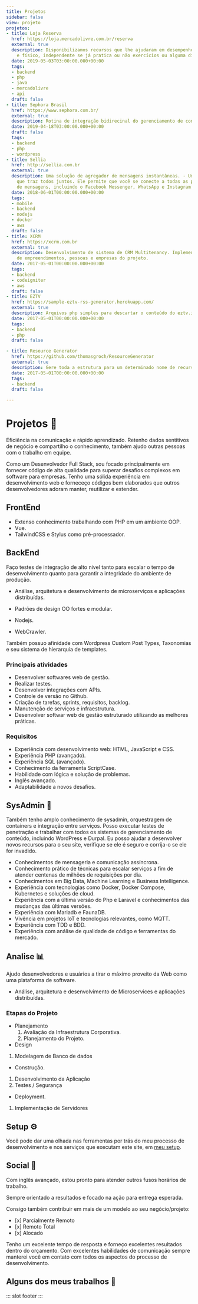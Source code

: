 ```yaml
---
title: Projetos
sidebar: false
view: projeto
projetos:
- title: Loja Reserva 
  href: https://loja.mercadolivre.com.br/reserva
  external: true
  description: Disponibilizamos recursos que lhe ajudaram em desempenho alimentar
    e físico, independente se já pratica ou não exercícios ou alguma dieta.
  date: 2019-05-03T03:00:00.000+00:00
  tags:
  - backend
  - php
  - java
  - mercadolivre
  - api
  draft: false
- title: Sephora Brasil
  href: https://www.sephora.com.br/
  external: true
  description: Rotina de integração bidirecinal do gerenciamento de conteúdo com produtos do e-commerce externo em ASP.net.
  date: 2019-04-18T03:00:00.000+00:00
  draft: false
  tags:
  - backend
  - php
  - wordpress
- title: Sellia
  href: http://sellia.com.br
  external: true
  description: Uma solução de agregador de mensagens instantâneas. - Um aplicativo
    que traz todos juntos. Ele permite que você se conecte a todas as plataformas
    de mensagens, incluindo o Facebook Messenger, WhatsApp e Instagram.
  date: 2018-06-01T00:00:00.000+00:00
  tags:
  - mobile
  - backend
  - nodejs
  - docker
  - aws
  draft: false
- title: XCRM
  href: https://xcrm.com.br
  external: true
  description: Desenvolvimento de sistema de CRM Multitenancy. Implementação de gerenciador
    de empreendimentos, pessoas e empresas do projeto.
  date: 2017-05-01T00:00:00.000+00:00
  tags:
  - backend
  - codeigniter
  - aws
  draft: false
- title: EZTV
  href: https://sample-eztv-rss-generator.herokuapp.com/
  external: true
  description: Arquivos php simples para descartar o conteúdo do eztv.it mostram as páginas e geram um feed RSS que pode ser lido pelos clientes utorrent e liberado gratuitamente sob o Creative Commons.
  date: 2017-05-01T00:00:00.000+00:00
  tags:
  - backend
  - php
  draft: false 

- title: Resource Generator
  href: https://github.com/thomasgroch/ResourceGenerator
  external: true
  description: Gere toda a estrutura para um determinado nome de recurso.
  date: 2017-05-01T00:00:00.000+00:00
  tags:
  - backend
  draft: false

---
```


# Projetos 📑

Eficiência na comunicação e rápido aprendizado. 
Retenho dados sentitivos de negócio e compartilho o conhecimento, também ajudo outras pessoas com o trabalho em equipe.

Como um Desenvolvedor Full Stack, sou focado principalmente em fornecer código de alta qualidade para superar desafios complexos em software para empresas. Tenho uma sólida experiência em desenvolvimento web e forneceço códigos bem elaborados que outros desenvolvedores adoram manter, reutilizar e estender.

## FrontEnd 

* Extenso conhecimento trabalhando com PHP em um ambiente OOP.
* Vue.
* TailwindCSS e Stylus como pré-processador.

## BackEnd

Faço testes de integração de alto nivel tanto para escalar o tempo de desenvolvimento quanto para garantir a integridade do ambiente de produção.

* Análise, arquitetura e desenvolvimento de microserviços e aplicações distribuídas.

* Padrões de design OO fortes e modular.

- Nodejs.

- WebCrawler.

Também possuo afinidade com Wordpress Custom Post Types, Taxonomias e seu sistema de hierarquia de templates.

### Principais atividades 

* Desenvolver softwares web de gestão.
* Realizar testes.
* Desenvolver integrações com APIs.
* Controle de versão no Github.
* Criação de tarefas, sprints, requisitos, backlog.
* Manutenção de serviços e infraestrutura.
* Desenvolver softwar web de gestão estruturado utilizando as melhores práticas.

### Requisitos

* Experiência com desenvolvimento web: HTML, JavaScript e CSS.
* Experiência PHP (avançado).
* Experiência SQL (avançado).
* Conhecimento da ferramenta ScriptCase.
* Habilidade com lógica e solução de problemas.
* Inglês avançado.
* Adaptabilidade a novos desafios.

## SysAdmin 🔐

Também tenho amplo conhecimento de sysadmin, orquestragem de containers e integração entre serviços. Posso executar testes de penetração e trabalhar com todos os sistemas de gerenciamento de conteúdo, incluindo WordPress e Durpal. Eu posso ajudar a desenvolver novos recursos para o seu site, verifique se ele é seguro e corrija-o se ele for invadido.

* Conhecimentos de mensageria e comunicação assíncrona.
* Conhecimento prático de técnicas para escalar serviços a fim de atender centenas de milhões de requisições por dia.
* Conhecimentos em Big Data, Machine Learning e Business Intelligence.
* Experiência com tecnologias como Docker, Docker Compose, Kubernetes e soluções de cloud.
* Experiência com a última versão do Php e Laravel e conhecimentos das mudanças das últimas versões.
* Experiência com Mariadb e FaunaDB.
* Vivência em projetos IoT e tecnologias relevantes, como MQTT.
* Experiência com TDD e BDD.
* Experiência com análise de qualidade de código e ferramentas do mercado.

## Analise 📊

Ajudo desenvolvedores e usuários a tirar o máximo proveito da Web como uma plataforma de software.

* Análise, arquitetura e desenvolvimento de Microservices e aplicações distribuídas.

### Etapas do Projeto

* Planejamento
  1. Avaliação da Infraestrutura Corporativa.
  2. Planejamento do Projeto.
* Design

1. Modelagem de Banco de dados

* Construção.

1. Desenvolvimento da Aplicação
2. Testes / Segurança

* Deployment.

1. Implementação de Servidores

## Setup ⚙️

Você pode dar uma olhada nas ferramentas por trás do meu processo de desenvolvimento e nos serviços que executam este site, em [meu setup](stack).

## Social 👥

 Com inglês avançado, estou pronto para atender outros fusos horários de trabalho.
</br>

Sempre orientado a resultados e focado na ação para entrega esperada.

Consigo também contribuir em mais de um modelo ao seu negócio/projeto:
* \[x\] Parcialmente Remoto
* \[x\] Remoto Total
* \[x\] Alocado 

Tenho um excelente tempo de resposta e forneço excelentes resultados dentro do orçamento. 
Com excelentes habilidades de comunicação sempre manterei você em contato com todos os aspectos do processo de desenvolvimento.

## Alguns dos meus trabalhos 💼
::: slot footer
<BaseProjeto/>
:::
